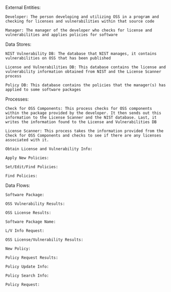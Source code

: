 External Entities:

    Developer: The person developing and utilizing OSS in a program and checking for licenses and vulnerabilities within that source code

    Manager: The manager of the developer who checks for license and vulnerabilities and applies policies for software

Data Stores:

    NIST Vulnerability DB: The database that NIST manages, it contains vulnerabilities on OSS that has been published 

    License and Vulnerabilities DB: This database contains the license and vulnerability information obtained from NIST and the License Scanner process

    Policy DB: This database contains the policies that the manager(s) has applied to some software packages

Processes:

    Check for OSS Components: This process checks for OSS components within the package provided by the developer. It then sends out this information to the License Scanner and the NIST database. Last, it writes the information found to the License and Vulnerabilities DB
    
    License Scanner: This process takes the information provided from the Check for OSS Components and checks to see if there are any licenses associated with it.

    Obtain License and Vulnerability Info: 

    Apply New Policies: 

    Set/Edit/Find Policies:

    Find Policies:

Data Flows:

    Software Package:

    OSS Vulnerability Results:

    OSS License Results:

    Software Package Name:

    L/V Info Request:

    OSS License/Vulnerability Results:

    New Policy:

    Policy Request Results:

    Policy Update Info:

    Policy Search Info:

    Policy Request:
